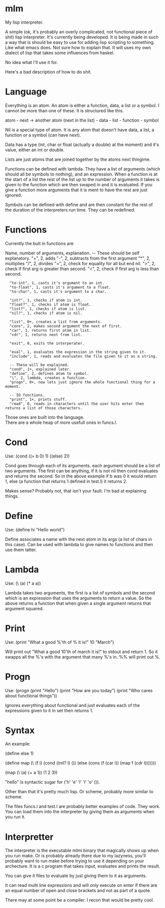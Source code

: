 mlm
===

My lisp interpreter.

A simple (ok, it's probably an overly complicated, not functional piece of shit) lisp interpreter.
It's currently being developed. It is being made in such a way that is should be easy to use for adding lisp scripting to something. Like what emacs does. Not sure how to explain that.
It will uses my own dialect of lisp that takes some influences from haskel.

No idea what I'll use it for.

Here's a bad description of how to do shit.

Language
========

Everything is an atom.
An atom is either a function, data, a list or a symbol. I cannot be more than one of these. It is structured like this. 

atom - next -> another atom (next in the list)
     - data
     - list
     - function
     - symbol

Nil is a special type of atom. It is any atom that doesn't have data, a list, a function or a symbol (can have next).

Data has a type (int, char or float (actually a double) at the moment) and it's value, either an int or double.

Lists are just atoms that are joined together by the atoms next thingime.

Functions can be defined with lambda. They have a list of arguments (which should all be symbols to nothing), and an expression. When a function is at the start of a list the rest of the list up to the number of arguments it takes is given to the function which are then swaped in and it is evaluated. If you give a function more arguments that it is ment to have the rest are just ignored.

Symbols can be defined with define and are then constant for the rest of the duration of the interpreters run time. They can be redefined.

Functions
=========
Currently the bult in functions are

Name, number of arguments, explanation.
      -- These should be self explanatory.
      "+", 2, adds
      "-", 2, subtracts from the first argument
      "*", 2, multiplies
      "/", 2, divides
      "=", 2, check for equality for all but end nil.
      ">", 2, check if first arg is greater than second.
      "<", 2, check if first arg is less than second.

      "to-int", 1, casts it's argument to an int.
      "to-float", 1, casts it's argument to a float.
      "to-char", 1, casts it's argument to a char.
      
      "int?", 1, checks if atom is int.
      "float?", 1, checks if atom is float.
      "list?", 1, checks if atom is list.
      "nil?", 1, checks if atom is nil.

      "list", 0+, creates a list from arguments.
      "cons", 2, makes second argument the next of first.
      "car", 1, returns first atom in list.
      "cdr", 1, returns next from list.

      "exit", 0, exits the interperater.

      "eval", 1, evaluates the expression in the string given to it.
      "include", 1, reads and evaluates the file given to it as a string.

      -- These will be explained. 
      "cond", 1+, explained later.
      "define", 2, defines atom to symbol.
      "\", 2, lambda, creates a function.
      "progn", 0+, now lets just ignore the whole functional thing for a moment.

      -- IO functions.
      "print", 1+, prints stuff.
      "read", 0, reads in characters until the user hits enter then returns a list of those characters.

Those ones are built into the language.      
There are a whole heap of more usefull ones in funcs.l.

Cond
====
Use:
	(cond ((= b 0) 1)
	      ((else) 2))

Cond goes through each of its arguments. each argument should be a list of two arguments. The first can be anything, if it is not nil then cond evaluates and returns the second. So in the above example if b was 0 it would return 1, else (a function that returns 1 defined in test.l) it returns 2.

Makes sense? Probably not, that isn't your fault. I'm bad at explaining things.

Define
======
Use:
	(define hi "Hello world")

Define associates a name with the next atom in its args (a list of chars in this case). Can be used with lambda to give names to functions and then use them latter.

Lambda
======
Use:
	(\ (a) (* a a))

Lambda takes two arguments, the first is a list of symbols and the second which is an expression that uses the arguments to return a value. So the above returns a function that when given a single argument returns that argument squared.

Print
=====
Use:
	(print "What a good %'th of % it is!" 10 "March")

Will print out "What a good 10'th of march it is!" to stdout and return 1.
So it swapps all the %'s with the argument that many %'s in. %% will print out %.

Progn
=====
Use:
	(progn
		(print "Hello")
		(print "How are you today")
		(print "Who cares about functional things"))

Ignores everything about functional and just evaluates each of the expressions given to it in set then returns 1.

Syntax
======

An example:

(define else 1)

(define map
  (\ (f l)
   (cond ((nil? l) ())
	 (else (cons
		(f (car l))
		(map f (cdr l)))))))

(map (\ (a) (+ a 1)) (1 2 3))

"hello" is syntactic sugar for ('h' 'e' 'l' 'l' 'o' ()).

Other than that it's pretty much lisp. Or scheme, probably more similar to scheme.

The files funcs.l and test.l are probably better examples of code. They work.
You can load them into the interpreter by giving them as arguments when you run it.

Interpretter
============
The interpreter is the executable mlmi binary that magically shows up when you run make. Or is probably already there due to my lazyness, you'll probably want to run make before trying to use it depending on your archecture.
It is a c program that takes input, evaluates and prints the result.

You can give it files to evaluate by just giving them to it as arguments.

It can read multi line expressions and will only execute on enter if there are an equal number of open and close brackets and not as part of a quote.

There may at some point be a compiler. I recon that would be pretty cool.

